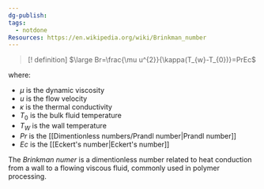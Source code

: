 ```yaml
---
dg-publish: 
tags:
  - notdone
Resources: https://en.wikipedia.org/wiki/Brinkman_number
---
```

>[! definition]
>$\large Br=\frac{\mu u^{2}}{\kappa(T_{w}-T_{0})}=PrEc$

where:
- $\mu$ is the dynamic viscosity
- $u$ is the flow velocity
- $\kappa$ is the thermal conductivity
- $T_{0}$ is the bulk fluid temperature
- $T_{W}$ is the wall temperature
- $Pr$ is the [[Dimentionless numbers/Prandl number|Prandl number]]
- $Ec$ is the [[Eckert's number|Eckert's number]]

The *Brinkman numer* is a dimentionless number related to heat conduction from a wall to a flowing viscous fluid, commonly used in polymer processing.